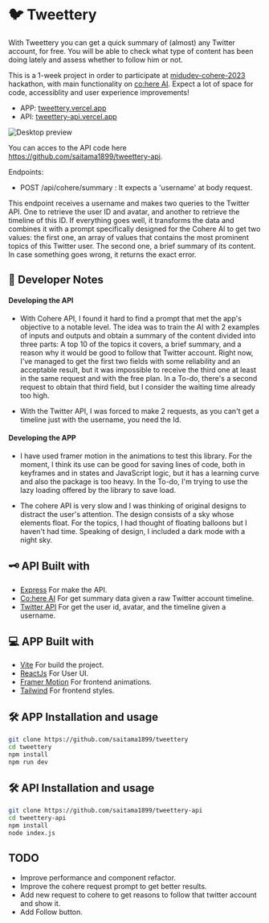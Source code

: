 # 🐦 Tweettery

With Tweettery you can get a quick summary of (almost) any Twitter account, for free. You will be able to check what type of content has been doing lately and assess whether to follow him or not.

This is a 1-week project in order to participate at  [midudev-cohere-2023](https://github.com/topics/midudev-cohere-2023) hackathon, with main functionality on [co:here AI](https://cohere.ai/). Expect a lot of space for code, accessiblity and user experience improvements!

- APP: [tweettery.vercel.app](https://tweettery.vercel.app)
- API: [tweettery-api.vercel.app](https://tweettery-api.vercel.app)

![Desktop preview](screen.PNG)

You can acces to the API code here https://github.com/saitama1899/tweettery-api. 

Endpoints:
- POST /api/cohere/summary : It expects a 'username' at body request.

This endpoint receives a username and makes two queries to the Twitter API. One to retrieve the user ID and avatar, and another to retrieve the timeline of this ID. If everything goes well, it transforms the data and combines it with a prompt specifically designed for the Cohere AI to get two values: the first one, an array of values that contains the most prominent topics of this Twitter user. The second one, a brief summary of its content. In case something goes wrong, it returns the exact error.

## 📑 Developer Notes

#### Developing the API
- With Cohere API, I found it hard to find a prompt that met the app's objective to a notable level. The idea was to train the AI with 2 examples of inputs and outputs and obtain a summary of the content divided into three parts: A top 10 of the topics it covers, a brief summary, and a reason why it would be good to follow that Twitter account. Right now, I've managed to get the first two fields with some reliability and an acceptable result, but it was impossible to receive the third one at least in the same request and with the free plan. In a To-do, there's a second request to obtain that third field, but I consider the waiting time already too high.

- With the Twitter API, I was forced to make 2 requests, as you can't get a timeline just with the username, you need the Id.

#### Developing the APP
- I have used framer motion in the animations to test this library. For the moment, I think its use can be good for saving lines of code, both in keyframes and in states and JavaScript logic, but it has a learning curve and also the package is too heavy. In the To-do, I'm trying to use the lazy loading offered by the library to save load.

- The cohere API is very slow and I was thinking of original designs to distract the user's attention. The design consists of a sky whose elements float. For the topics, I had thought of floating balloons but I haven't had time.
Speaking of design, I included a dark mode with a night sky.

## 🗝 API Built with
- [Express](https://expressjs.com/es/) For make the API.
- [Co:here AI](https://cohere.ai/) For get summary data given a raw Twitter account timeline.
- [Twitter API](https://developer.twitter.com/en/docs/twitter-api) For get the user id, avatar, and the timeline given a username.

## 💻 APP Built with
- [Vite](https://vitejs.dev/) For build the project.
- [ReactJs](https://es.reactjs.org/) For User UI.
- [Framer Motion](https://www.framer.com/motion/) For frontend animations.
- [Tailwind](https://tailwindcss.com) For frontend styles.

## 🛠️ APP Installation and usage
```bash
git clone https://github.com/saitama1899/tweettery
cd tweettery
npm install
npm run dev
```

## 🛠️ API Installation and usage
```bash
git clone https://github.com/saitama1899/tweettery-api
cd tweettery-api
npm install
node index.js
```

## TODO
- Improve performance and component refactor.
- Improve the cohere request prompt to get better results.
- Add new request to cohere to get reasons to follow that twitter account and show it.
- Add Follow button.
